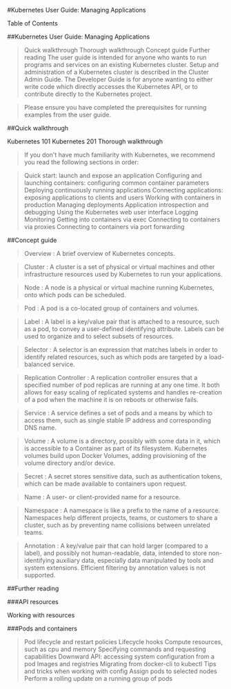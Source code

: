 #Kubernetes User Guide: Managing Applications

Table of Contents

##Kubernetes User Guide: Managing Applications
>Quick walkthrough
Thorough walkthrough
Concept guide
Further reading
The user guide is intended for anyone who wants to run programs and services on an existing Kubernetes cluster. Setup and administration of a Kubernetes cluster is described in the Cluster Admin Guide. The Developer Guide is for anyone wanting to either write code which directly accesses the Kubernetes API, or to contribute directly to the Kubernetes project.

>Please ensure you have completed the prerequisites for running examples from the user guide.

##Quick walkthrough

Kubernetes 101
Kubernetes 201
Thorough walkthrough

>If you don't have much familiarity with Kubernetes, we recommend you read the following sections in order:

>Quick start: launch and expose an application
Configuring and launching containers: configuring common container parameters
Deploying continuously running applications
Connecting applications: exposing applications to clients and users
Working with containers in production
Managing deployments
Application introspection and debugging
Using the Kubernetes web user interface
Logging
Monitoring
Getting into containers via exec
Connecting to containers via proxies
Connecting to containers via port forwarding

##Concept guide

>Overview : A brief overview of Kubernetes concepts.

>Cluster : A cluster is a set of physical or virtual machines and other infrastructure resources used by Kubernetes to run your applications.

>Node : A node is a physical or virtual machine running Kubernetes, onto which pods can be scheduled.

>Pod : A pod is a co-located group of containers and volumes.

>Label : A label is a key/value pair that is attached to a resource, such as a pod, to convey a user-defined identifying attribute. Labels can be used to organize and to select subsets of resources.

>Selector : A selector is an expression that matches labels in order to identify related resources, such as which pods are targeted by a load-balanced service.

>Replication Controller : A replication controller ensures that a specified number of pod replicas are running at any one time. It both allows for easy scaling of replicated systems and handles re-creation of a pod when the machine it is on reboots or otherwise fails.

>Service : A service defines a set of pods and a means by which to access them, such as single stable IP address and corresponding DNS name.

>Volume : A volume is a directory, possibly with some data in it, which is accessible to a Container as part of its filesystem. Kubernetes volumes build upon Docker Volumes, adding provisioning of the volume directory and/or device.

>Secret : A secret stores sensitive data, such as authentication tokens, which can be made available to containers upon request.

>Name : A user- or client-provided name for a resource.

>Namespace : A namespace is like a prefix to the name of a resource. Namespaces help different projects, teams, or customers to share a cluster, such as by preventing name collisions between unrelated teams.

>Annotation : A key/value pair that can hold larger (compared to a label), and possibly not human-readable, data, intended to store non-identifying auxiliary data, especially data manipulated by tools and system extensions. Efficient filtering by annotation values is not supported.

##Further reading

###API resources

Working with resources

###Pods and containers

>Pod lifecycle and restart policies
Lifecycle hooks
Compute resources, such as cpu and memory
Specifying commands and requesting capabilities
Downward API: accessing system configuration from a pod
Images and registries
Migrating from docker-cli to kubectl
Tips and tricks when working with config
Assign pods to selected nodes
Perform a rolling update on a running group of pods